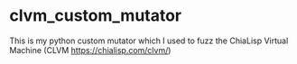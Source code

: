 # clvm_custom_mutator
This is my python custom mutator which I used to fuzz the ChiaLisp Virtual Machine (CLVM https://chialisp.com/clvm/)
